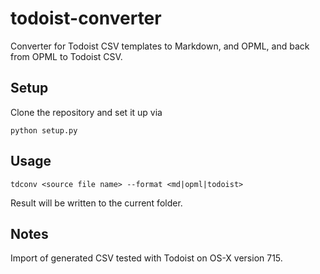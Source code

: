 # todoist-converter

Converter for Todoist CSV templates to Markdown, and OPML, and back from OPML to Todoist CSV.


## Setup

Clone the repository and set it up via 

`python setup.py`


## Usage 

`tdconv <source file name> --format <md|opml|todoist>`

Result will be written to the current folder.


## Notes

Import of generated CSV tested with Todoist on OS-X version 715.

